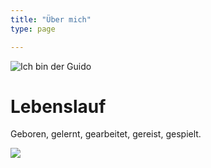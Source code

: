 ```yaml
---
title: "Über mich"
type: page

---
```



<img src="/sites/images/passbild.jpg" alt="Ich bin der Guido" title="Guido Lindner">

# Lebenslauf

Geboren, gelernt, gearbeitet, gereist, gespielt.

![](/images/passbild.jpg)

